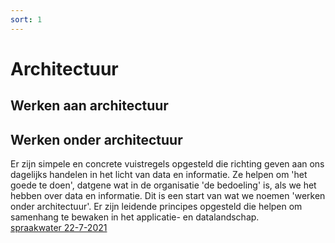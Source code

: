 ```yaml
---
sort: 1
---
```


# Architectuur
## Werken aan architectuur

## Werken onder architectuur
Er zijn simpele en concrete vuistregels opgesteld die richting geven aan ons dagelijks handelen in het licht van data en informatie. Ze helpen om 'het goede te doen', datgene wat in de organisatie 'de bedoeling' is, als we het hebben over data en informatie. Dit is een start van wat we noemen 'werken onder architectuur'. Er zijn leidende principes opgesteld die helpen om samenhang te bewaken in het applicatie- en datalandschap.<br>
[spraakwater 22-7-2021](https://www.spraakwaterws.nl/umbraco/aamaas/nieuws/kwartiermaakfase-informatiemanagement-voltooid/)
